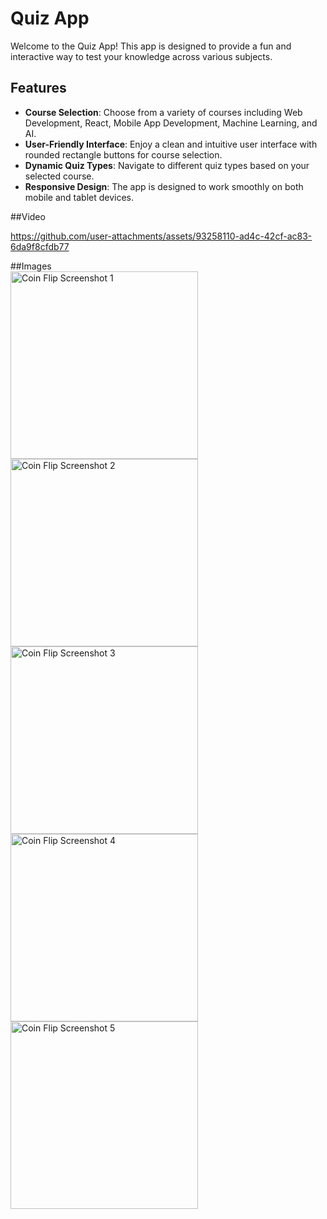 # Quiz App

Welcome to the Quiz App! This app is designed to provide a fun and interactive way to test your knowledge across various subjects.

## Features

- **Course Selection**: Choose from a variety of courses including Web Development, React, Mobile App Development, Machine Learning, and AI.
- **User-Friendly Interface**: Enjoy a clean and intuitive user interface with rounded rectangle buttons for course selection.
- **Dynamic Quiz Types**: Navigate to different quiz types based on your selected course.
- **Responsive Design**: The app is designed to work smoothly on both mobile and tablet devices.

##Video



https://github.com/user-attachments/assets/93258110-ad4c-42cf-ac83-6da9f8cfdb77





##Images
<br>
<img src="https://github.com/user-attachments/assets/f07de615-1156-405d-932d-fcf02450b318" alt="Coin Flip Screenshot 1" width="300" />
<img src="https://github.com/user-attachments/assets/980a796c-2d4a-4d74-99b4-cf2926773084" alt="Coin Flip Screenshot 2" width="300" />
<img src="https://github.com/user-attachments/assets/f19104df-064f-40be-a2b9-aff8ed30d83e" alt="Coin Flip Screenshot 3" width="300" />
<img src="https://github.com/user-attachments/assets/c7c9cdfd-f581-4917-813f-8211718c77b8" alt="Coin Flip Screenshot 4" width="300" />
<img src="https://github.com/user-attachments/assets/afc99e75-3377-4568-ab96-e9641fb4b163" alt="Coin Flip Screenshot 5" width="300" />

